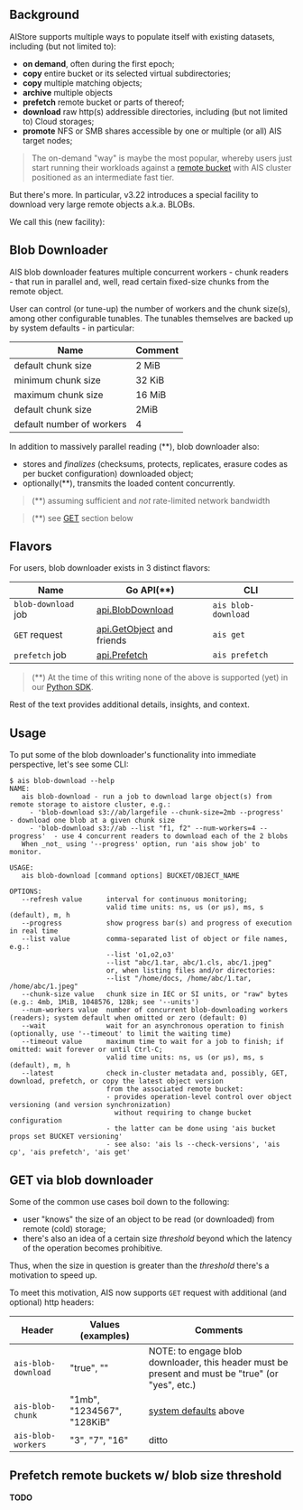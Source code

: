 ## Background

AIStore supports multiple ways to populate itself with existing datasets, including (but not limited to):

* **on demand**, often during the first epoch;
* **copy** entire bucket or its selected virtual subdirectories;
* **copy** multiple matching objects;
* **archive** multiple objects
* **prefetch** remote bucket or parts of thereof;
* **download** raw http(s) addressible directories, including (but not limited to) Cloud storages;
* **promote** NFS or SMB shares accessible by one or multiple (or all) AIS target nodes;

> The on-demand "way" is maybe the most popular, whereby users just start running their workloads against a [remote bucket](docs/providers.md) with AIS cluster positioned as an intermediate fast tier.

But there's more. In particular, v3.22 introduces a special facility to download very large remote objects a.k.a. BLOBs.

We call this (new facility):

## Blob Downloader

AIS blob downloader features multiple concurrent workers - chunk readers - that run in parallel and, well, read certain fixed-size chunks from the remote object.

User can control (or tune-up) the number of workers and the chunk size(s), among other configurable tunables. The tunables themselves are backed up by system defaults - in particular:

| Name | Comment |
| --- | --- |
| default chunk size  | 2 MiB |
| minimum chunk size  | 32 KiB |
| maximum chunk size  | 16 MiB |
| default chunk size  | 2MiB |
| default number of workers | 4 |

In addition to massively parallel reading (**), blob downloader also:

* stores and _finalizes_ (checksums, protects, replicates, erasure codes as per bucket configuration) downloaded object;
* optionally(**), transmits the loaded content concurrently.

> (**) assuming sufficient and _not_ rate-limited network bandwidth

> (**) see [GET](#get-via-blob-downloader) section below

## Flavors

For users, blob downloader exists in 3 distinct flavors:

| Name | Go API(**) | CLI |
| --- | --- | --- |
| `blob-download` job | [api.BlobDownload](https://github.com/NVIDIA/aistore/blob/main/api/blob.go) | `ais blob-download`  |
| `GET` request | [api.GetObject](https://github.com/NVIDIA/aistore/blob/main/api/object.go) and friends  | `ais get`  |
| `prefetch` job | [api.Prefetch](https://github.com/NVIDIA/aistore/blob/main/api/multiobj.go) | `ais prefetch`  |


> (**) At the time of this writing none of the above is supported (yet) in our [Python SDK](https://github.com/NVIDIA/aistore/tree/main/python/aistore/sdk).

Rest of the text provides additional details, insights, and context.

## Usage

To put some of the blob downloader's functionality into immediate perspective, let's see some CLI:

```console
$ ais blob-download --help
NAME:
   ais blob-download - run a job to download large object(s) from remote storage to aistore cluster, e.g.:
     - 'blob-download s3://ab/largefile --chunk-size=2mb --progress'       - download one blob at a given chunk size
     - 'blob-download s3://ab --list "f1, f2" --num-workers=4 --progress'  - use 4 concurrent readers to download each of the 2 blobs
   When _not_ using '--progress' option, run 'ais show job' to monitor.

USAGE:
   ais blob-download [command options] BUCKET/OBJECT_NAME

OPTIONS:
   --refresh value      interval for continuous monitoring;
                        valid time units: ns, us (or µs), ms, s (default), m, h
   --progress           show progress bar(s) and progress of execution in real time
   --list value         comma-separated list of object or file names, e.g.:
                        --list 'o1,o2,o3'
                        --list "abc/1.tar, abc/1.cls, abc/1.jpeg"
                        or, when listing files and/or directories:
                        --list "/home/docs, /home/abc/1.tar, /home/abc/1.jpeg"
   --chunk-size value   chunk size in IEC or SI units, or "raw" bytes (e.g.: 4mb, 1MiB, 1048576, 128k; see '--units')
   --num-workers value  number of concurrent blob-downloading workers (readers); system default when omitted or zero (default: 0)
   --wait               wait for an asynchronous operation to finish (optionally, use '--timeout' to limit the waiting time)
   --timeout value      maximum time to wait for a job to finish; if omitted: wait forever or until Ctrl-C;
                        valid time units: ns, us (or µs), ms, s (default), m, h
   --latest             check in-cluster metadata and, possibly, GET, download, prefetch, or copy the latest object version
                        from the associated remote bucket:
                        - provides operation-level control over object versioning (and version synchronization)
                          without requiring to change bucket configuration
                        - the latter can be done using 'ais bucket props set BUCKET versioning'
                        - see also: 'ais ls --check-versions', 'ais cp', 'ais prefetch', 'ais get'
```

## GET via blob downloader

Some of the common use cases boil down to the following:

* user "knows" the size of an object to be read (or downloaded) from remote (cold) storage;
* there's also an idea of a certain size _threshold_ beyond which the latency of the operation becomes prohibitive.

Thus, when the size in question is greater than the _threshold_ there's a motivation to speed up.

To meet this motivation, AIS now supports `GET` request with additional (and optional) http headers:

| Header | Values (examples) | Comments |
| --- | --- | --- |
| `ais-blob-download` | "true", ""  | NOTE: to engage blob downloader, this header must be present and must be "true" (or "yes", etc.) |
| `ais-blob-chunk` | "1mb", "1234567", "128KiB"  | [system defaults](#blob-downloader) above |
| `ais-blob-workers` | "3", "7", "16"  | ditto |

## Prefetch remote buckets w/ blob size threshold

**TODO**
